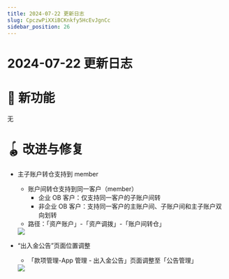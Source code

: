 ```yaml
---
title: 2024-07-22 更新日志
slug: CpczwPiXXiBCKnkfy5HcEvJgnCc
sidebar_position: 26
---
```



# 2024-07-22 更新日志

# 🎉 新功能

无

# 🪀 改进与修复

- 主子账户转仓支持到 member
    - 账户间转仓支持到同一客户（member）
        - 企业 OB 客户：仅支持同一客户的子账户间转
        - 非企业 OB 客户：支持同一客户的主账户间、子账户间和主子账户双向划转
    - 路径：「资产账户」-「资产调拨」-「账户间转仓」
    <img src="/assets/EYaAbRQixoyRKUxGtFVc5w1pnac.png" src-width="3268" src-height="1696" align="center"/>

- “出入金公告”页面位置调整
    - 「款项管理-App 管理 - 出入金公告」页面调整至「公告管理」
    <img src="/assets/DEAWbOtu1oCwI5xHRnUcJztEnCb.png" src-width="3790" src-height="1524" align="center"/>
    

